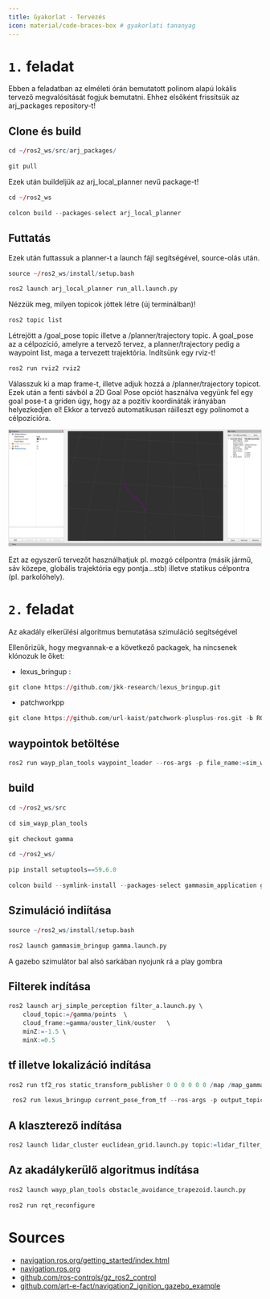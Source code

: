 ```yaml
---
title: Gyakorlat - Tervezés
icon: material/code-braces-box # gyakorlati tananyag
---
```


 




# `1.` feladat

Ebben a feladatban az elméleti órán bemutatott polinom alapú lokális tervező megvalósítását fogjuk bemutatni.
Ehhez elsőként frissítsük az arj_packages repository-t!

## Clone és build

``` r
cd ~/ros2_ws/src/arj_packages/
``` 
``` r
git pull
```
Ezek után buildeljük az arj_local_planner nevű package-t!

``` r
cd ~/ros2_ws
``` 
``` r
colcon build --packages-select arj_local_planner
```
## Futtatás

Ezek után futtassuk a planner-t a launch fájl segítségével, source-olás után.

``` r
source ~/ros2_ws/install/setup.bash
``` 
``` r
ros2 launch arj_local_planner run_all.launch.py
```

Nézzük meg, milyen topicok jöttek létre (új terminálban)!

``` r
ros2 topic list
```

Létrejött a /goal_pose topic illetve a /planner/trajectory topic. A goal_pose az a célpozíció, amelyre a tervező tervez, a planner/trajectory pedig a waypoint list, maga a tervezett trajektória.
Indítsünk egy rviz-t!

``` r
ros2 run rviz2 rviz2
```

Válasszuk ki a map frame-t, illetve adjuk hozzá a /planner/trajectory topicot. Ezek után a fenti sávból a 2D Goal Pose opciót használva vegyünk fel egy goal pose-t a griden úgy, hogy az a pozitív koordináták irányában helyezkedjen el! Ekkor a tervező automatikusan ráilleszt egy polinomot a célpozícióra.

![](abrak/polinomial_traj.PNG)

Ezt az egyszerű tervezőt használhatjuk pl. mozgó célpontra (másik jármű, sáv közepe, globális trajektória egy pontja...stb) illetve statikus célpontra (pl. parkolóhely).



# `2.` feladat

Az akadály elkerülési algoritmus bemutatása szimuláció segítségével

Ellenőrizük, hogy megvannak-e a következő packagek, ha nincsenek klónozuk le őket:
 - lexus_bringup : 
``` r
git clone https://github.com/jkk-research/lexus_bringup.git
``` 
- patchworkpp
``` r
git clone https://github.com/url-kaist/patchwork-plusplus-ros.git -b ROS2
``` 


## waypointok betöltése

```r
ros2 run wayp_plan_tools waypoint_loader --ros-args -p file_name:=sim_waypoints3.csv -p file_dir:=$HOME/ros2_ws/src/sim_wayp_plan_tools/csv -r __ns:=/sim1
```

##  build

``` r
cd ~/ros2_ws/src
``` 
``` r
cd sim_wayp_plan_tools
``` 
``` r
git checkout gamma
``` 
``` r
cd ~/ros2_ws/
``` 
``` r
pip install setuptools==59.6.0
``` 

``` r
colcon build --symlink-install --packages-select gammasim_application gammasim_bringup gammasim_description gammasim_gazebo joint_attribute_publisher
``` 

## Szimuláció indiítása
``` r
source ~/ros2_ws/install/setup.bash
``` 
``` r
ros2 launch gammasim_bringup gamma.launch.py
``` 

A gazebo szimulátor bal alsó sarkában nyojunk rá a play gombra


## Filterek indítása
```r
ros2 launch arj_simple_perception filter_a.launch.py \
    cloud_topic:=/gamma/points  \
    cloud_frame:=gamma/ouster_link/ouster   \
    minZ:=-1.5 \
    minX:=0.5
```
## tf illetve lokalizáció indítása
```r
ros2 run tf2_ros static_transform_publisher 0 0 0 0 0 0 /map /map_gamma
```

```r
 ros2 run lexus_bringup current_pose_from_tf --ros-args -p output_topic:=/gamma/current_pose -p frame_id:=map -p child_frame_id:=base_link
```

## A klaszterező indítása

```r
ros2 launch lidar_cluster euclidean_grid.launch.py topic:=lidar_filter_output
```
## Az akadálykerülő algoritmus indítása
```r
ros2 launch wayp_plan_tools obstacle_avoidance_trapezoid.launch.py
```

```r
ros2 run rqt_reconfigure 
```


# Sources
- [navigation.ros.org/getting_started/index.html](https://navigation.ros.org/getting_started/index.html)
- [navigation.ros.org](https://navigation.ros.org)
- [github.com/ros-controls/gz_ros2_control](https://github.com/ros-controls/gz_ros2_control)
- [github.com/art-e-fact/navigation2_ignition_gazebo_example](https://github.com/art-e-fact/navigation2_ignition_gazebo_example)